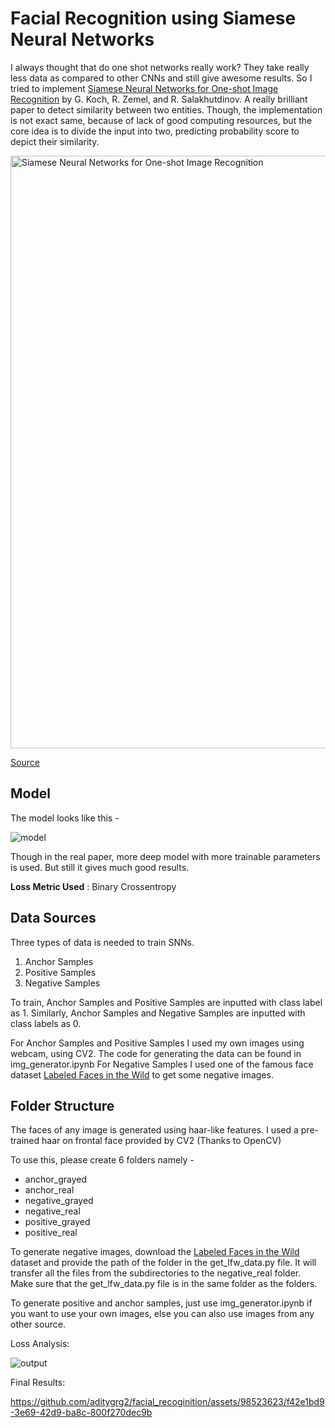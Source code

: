 # Facial Recognition using Siamese Neural Networks 

I always thought that do one shot networks really work? They take really less data as compared to other CNNs and still give awesome results. So I tried to implement [Siamese Neural Networks for One-shot Image Recognition](https://www.cs.cmu.edu/~rsalakhu/papers/oneshot1.pdf) by G. Koch, R. Zemel, and R. Salakhutdinov. A really brilliant paper to detect similarity between two entities. Though, the implementation is not exact same, because of lack of good computing resources, but the core idea is to divide the input into two, predicting probability score to depict their similarity.

<img width="948" alt="Siamese Neural Networks for One-shot Image Recognition" src="https://github.com/aditygrg2/facial_recoginition/assets/98523623/ee109059-fdc3-4cfb-aa90-17a681c5b185">

[Source](https://www.cs.cmu.edu/~rsalakhu/papers/oneshot1.pdf)

## Model

The model looks like this - 

![model](https://github.com/aditygrg2/facial_recoginition/assets/98523623/173cd541-0e38-41ef-baf1-2bed8326b666)

Though in the real paper, more deep model with more trainable parameters is used. But still it gives much good results. 

**Loss Metric Used** : Binary Crossentropy

## Data Sources

Three types of data is needed to train SNNs. 

1. Anchor Samples
2. Positive Samples
3. Negative Samples

To train, Anchor Samples and Positive Samples are inputted with class label as 1. Similarly, Anchor Samples and Negative Samples are inputted with class labels as 0.

For Anchor Samples and Positive Samples I used my own images using webcam, using CV2. The code for generating the data can be found in img_generator.ipynb
For Negative Samples I used one of the famous face dataset [Labeled Faces in the Wild](http://vis-www.cs.umass.edu/lfw/) to get some negative images.

## Folder Structure

The faces of any image is generated using haar-like features. I used a pre-trained haar on frontal face provided by CV2 (Thanks to OpenCV)

To use this, please create 6 folders namely - 
- anchor_grayed
- anchor_real
- negative_grayed
- negative_real
- positive_grayed
- positive_real

To generate negative images, download the [Labeled Faces in the Wild](http://vis-www.cs.umass.edu/lfw/) dataset and provide the path of the folder in the get_lfw_data.py file. It will transfer all the files from the subdirectories to the negative_real folder. Make sure that the get_lfw_data.py file is in the same folder as the folders.

To generate positive and anchor samples, just use img_generator.ipynb if you want to use your own images, else you can also use images from any other source.

Loss Analysis:

![output](https://github.com/aditygrg2/facial_recoginition/assets/98523623/8030a01b-9786-4ee2-a3de-a64a9c49655e)

Final Results:

https://github.com/aditygrg2/facial_recoginition/assets/98523623/f42e1bd9-3e69-42d9-ba8c-800f270dec9b
